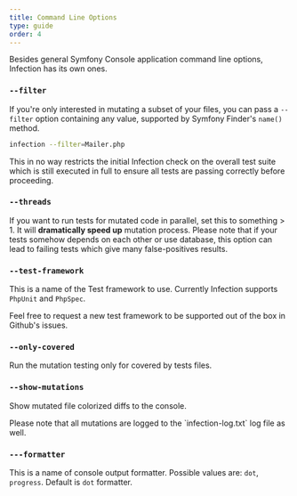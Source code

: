 ```yaml
---
title: Command Line Options
type: guide
order: 4
---
```


Besides general Symfony Console application command line options, Infection has its own ones.

### `--filter`

If you're only interested in mutating a subset of your files, you can pass a `--filter` option containing any value, supported by Symfony Finder's `name()` method.

``` bash
infection --filter=Mailer.php
```

This in no way restricts the initial Infection check on the overall test suite which is still executed in full to ensure all tests are passing correctly before proceeding.


### `--threads`

If you want to run tests for mutated code in parallel, set this to something > 1. It will **dramatically speed up** mutation process. Please note that if your tests somehow depends on each other or use database, this option can lead to failing tests which give many false-positives results. 

### `--test-framework`

This is a name of the Test framework to use. Currently Infection supports `PhpUnit` and `PhpSpec`.

<p class="tip">Feel free to request a new test framework to be supported out of the box in Github's issues. </p>

### `--only-covered`

Run the mutation testing only for covered by tests files.

### `--show-mutations`

Show mutated file colorized diffs to the console.

<p class="tip">Please note that all mutations are logged to the `infection-log.txt` log file as well.</p>

### `---formatter`

This is a name of console output formatter. Possible values are: `dot`, `progress`. Default is `dot` formatter.